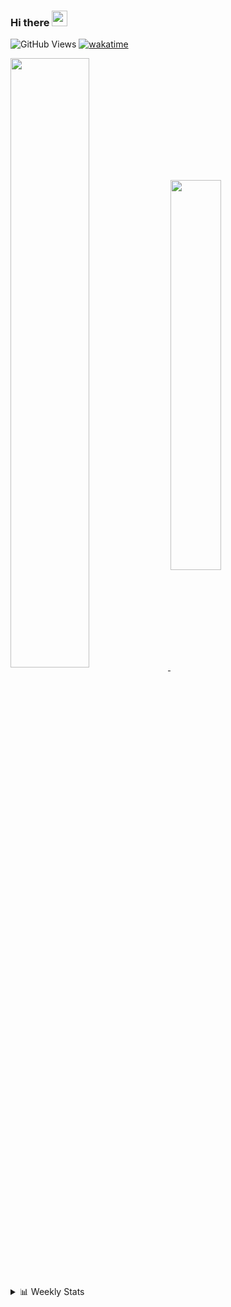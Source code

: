 ### Hi there <a href="https://www.handeland.dev/"><img src="https://media.giphy.com/media/hvRJCLFzcasrR4ia7z/giphy.gif" width="25px"></a> 
![GitHub Views](https://komarev.com/ghpvc/?username=erik-handeland1)
[![wakatime](https://wakatime.com/badge/user/96e4071b-8cf0-465c-9de0-e3912e5c018b.svg)](https://wakatime.com/@96e4071b-8cf0-465c-9de0-e3912e5c018b)

<p align="left">
	<a href="#">
	  <img align="center" src="https://github-readme-stats.vercel.app/api?username=erik-handeland&show_icons=true&hide=stars&count_private=true&hide_border=true&langs_count=5&bg_color=00000000&text_color=777" width="50%"/>
	</a>
	<a href="#">
	  <img align="center" src="https://github-readme-stats.vercel.app/api/top-langs/?username=erik-handeland&hide=html&layout=compact&hide_border=true&bg_color=00000000&text_color=777" width="40%"/>
	</a>
</p>

<details>
  <summary>📊 Weekly Stats</summary>
  <a href="#">
    <img align="center" src="https://github-readme-stats-taupe-two.vercel.app/api/wakatime?username=Erik_Handeland&custom_title=Weekly%20Stats&hide_border=true&langs_count=5&bg_color=00000000&text_color=777"/>
  </a>
</details>

